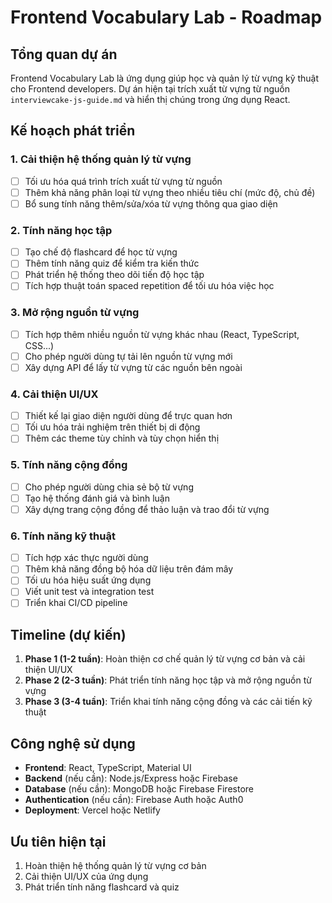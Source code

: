 # Frontend Vocabulary Lab - Roadmap

## Tổng quan dự án

Frontend Vocabulary Lab là ứng dụng giúp học và quản lý từ vựng kỹ thuật cho Frontend developers. Dự án hiện tại trích xuất từ vựng từ nguồn `interviewcake-js-guide.md` và hiển thị chúng trong ứng dụng React.

## Kế hoạch phát triển

### 1. Cải thiện hệ thống quản lý từ vựng

- [ ] Tối ưu hóa quá trình trích xuất từ vựng từ nguồn
- [ ] Thêm khả năng phân loại từ vựng theo nhiều tiêu chí (mức độ, chủ đề)
- [ ] Bổ sung tính năng thêm/sửa/xóa từ vựng thông qua giao diện

### 2. Tính năng học tập

- [ ] Tạo chế độ flashcard để học từ vựng
- [ ] Thêm tính năng quiz để kiểm tra kiến thức
- [ ] Phát triển hệ thống theo dõi tiến độ học tập
- [ ] Tích hợp thuật toán spaced repetition để tối ưu hóa việc học

### 3. Mở rộng nguồn từ vựng

- [ ] Tích hợp thêm nhiều nguồn từ vựng khác nhau (React, TypeScript, CSS...)
- [ ] Cho phép người dùng tự tải lên nguồn từ vựng mới
- [ ] Xây dựng API để lấy từ vựng từ các nguồn bên ngoài

### 4. Cải thiện UI/UX

- [ ] Thiết kế lại giao diện người dùng để trực quan hơn
- [ ] Tối ưu hóa trải nghiệm trên thiết bị di động
- [ ] Thêm các theme tùy chỉnh và tùy chọn hiển thị

### 5. Tính năng cộng đồng

- [ ] Cho phép người dùng chia sẻ bộ từ vựng
- [ ] Tạo hệ thống đánh giá và bình luận
- [ ] Xây dựng trang cộng đồng để thảo luận và trao đổi từ vựng

### 6. Tính năng kỹ thuật

- [ ] Tích hợp xác thực người dùng
- [ ] Thêm khả năng đồng bộ hóa dữ liệu trên đám mây
- [ ] Tối ưu hóa hiệu suất ứng dụng
- [ ] Viết unit test và integration test
- [ ] Triển khai CI/CD pipeline

## Timeline (dự kiến)

1. **Phase 1 (1-2 tuần)**: Hoàn thiện cơ chế quản lý từ vựng cơ bản và cải thiện UI/UX
2. **Phase 2 (2-3 tuần)**: Phát triển tính năng học tập và mở rộng nguồn từ vựng
3. **Phase 3 (3-4 tuần)**: Triển khai tính năng cộng đồng và các cải tiến kỹ thuật

## Công nghệ sử dụng

- **Frontend**: React, TypeScript, Material UI
- **Backend** (nếu cần): Node.js/Express hoặc Firebase
- **Database** (nếu cần): MongoDB hoặc Firebase Firestore
- **Authentication** (nếu cần): Firebase Auth hoặc Auth0
- **Deployment**: Vercel hoặc Netlify

## Ưu tiên hiện tại

1. Hoàn thiện hệ thống quản lý từ vựng cơ bản
2. Cải thiện UI/UX của ứng dụng
3. Phát triển tính năng flashcard và quiz
